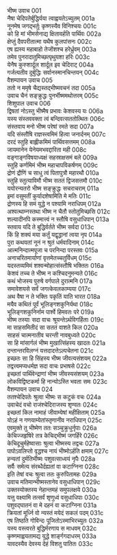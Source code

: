 भीष्म उवाच	001  
नैषा चेदिपतेर्बुद्धिर्यया त्वाह्वयतेऽच्युतम्	001a  
नूनमेष जगद्भर्तुः कृष्णस्यैव विनिश्चयः	001c  
को हि मां भीमसेनाद्य क्षितावर्हति पार्थिवः	002a  
क्षेप्तुं दैवपरीतात्मा यथैष कुलपांसनः	002c  
एष ह्यस्य महाबाहो तेजोंशश्च हरेर्ध्रुवम्	003a  
तमेव पुनरादातुमिच्छत्पृथुयशा हरिः	003c  
येनैष कुरुशार्दूल शार्दूल इव चेदिराट्	004a  
गर्जत्यतीव दुर्बुद्धिः सर्वानस्मानचिन्तयन्	004c  
वैशम्पायन उवाच	005  
ततो न ममृषे चैद्यस्तद्भीष्मवचनं तदा	005a  
उवाच चैनं सङ्क्रुद्धः पुनर्भीष्ममथोत्तरम्	005c  
शिशुपाल उवाच	006  
द्विषतां नोऽस्तु भीष्मैष प्रभावः केशवस्य यः	006a  
यस्य संस्तववक्ता त्वं बन्दिवत्सततोत्थितः	006c  
संस्तवाय मनो भीष्म परेषां रमते सदा	007a  
यदि संस्तौषि राज्ञस्त्वमिमं हित्वा जनार्दनम्	007c  
दरदं स्तुहि बाह्लीकमिमं पार्थिवसत्तमम्	008a  
जायमानेन येनेयमभवद्दारिता मही	008c  
वङ्गाङ्गविषयाध्यक्षं सहस्राक्षसमं बले	009a  
स्तुहि कर्णमिमं भीष्म महाचापविकर्षणम्	009c  
द्रोणं द्रौणिं च साधु त्वं पितापुत्रौ महारथौ	010a  
स्तुहि स्तुत्याविमौ भीष्म सततं द्विजसत्तमौ	010c  
ययोरन्यतरो भीष्म सङ्क्रुद्धः सचराचराम्	011a  
इमां वसुमतीं कुर्यादशेषामिति मे मतिः	011c  
द्रोणस्य हि समं युद्धे न पश्यामि नराधिपम्	012a  
अश्वत्थाम्नस्तथा भीष्म न चैतौ स्तोतुमिच्छसि	012c  
शल्यादीनपि कस्मात्त्वं न स्तौषि वसुधाधिपान्	013a  
स्तवाय यदि ते बुद्धिर्वर्तते भीष्म सर्वदा	013c  
किं हि शक्यं मया कर्तुं यद्वृद्धानां त्वया नृप	014a  
पुरा कथयतां नूनं न श्रुतं धर्मवादिनाम्	014c  
आत्मनिन्दात्मपूजा च परनिन्दा परस्तवः	015a  
अनाचरितमार्याणां वृत्तमेतच्चतुर्विधम्	015c  
यदस्तव्यमिमं शश्वन्मोहात्संस्तौषि भक्तितः	016a  
केशवं तच्च ते भीष्म न कश्चिदनुमन्यते	016c  
कथं भोजस्य पुरुषे वर्गपाले दुरात्मनि	017a  
समावेशयसे सर्वं जगत्केवलकाम्यया	017c  
अथ वैषा न ते भक्तिः पकृतिं याति भारत	018a  
मयैव कथितं पूर्वं भूलिङ्गशकुनिर्यथा	018c  
भूलिङ्गशकुनिर्नाम पार्श्वे हिमवतः परे	019a  
भीष्म तस्याः सदा वाचः श्रूयन्तेऽर्थविगर्हिताः	019c  
मा साहसमितीदं सा सततं वाशते किल	020a  
साहसं चात्मनातीव चरन्ती नावबुध्यते	020c  
सा हि मांसार्गलं भीष्म मुखात्सिंहस्य खादतः	021a  
दन्तान्तरविलग्नं यत्तदादत्तेऽल्पचेतना	021c  
इच्छतः सा हि सिंहस्य भीष्म जीवत्यसंशयम्	022a  
तद्वत्त्वमप्यधर्मज्ञ सदा वाचः प्रभाषसे	022c  
इच्छतां पार्थिवेन्द्राणां भीष्म जीवस्यसंशयम्	023a  
लोकविद्विष्टकर्मा हि नान्योऽस्ति भवता समः	023c  
वैशम्पायन उवाच	024  
ततश्चेदिपतेः श्रुत्वा भीष्मः स कटुकं वचः	024a  
उवाचेदं वचो राजंश्चेदिराजस्य शृण्वतः	024c  
इच्छतां किल नामाहं जीवाम्येषां महीक्षिताम्	025a  
योऽहं न गणयाम्येतांस्तृणानीव नराधिपान्	025c  
एवमुक्ते तु भीष्मेण ततः सञ्चुक्रुधुर्नृपाः	026a  
केचिज्जहृषिरे तत्र केचिद्भीष्मं जगर्हिरे	026c  
केचिदूचुर्महेष्वासाः श्रुत्वा भीष्मस्य तद्वचः	027a  
पापोऽवलिप्तो वृद्धश्च नायं भीष्मोऽर्हति क्षमाम्	027c  
हन्यतां दुर्मतिर्भीष्मः पशुवत्साध्वयं नृपैः	028a  
सर्वैः समेत्य संरब्धैर्दह्यतां वा कटाग्निना	028c  
इति तेषां वचः श्रुत्वा ततः कुरुपितामहः	029a  
उवाच मतिमान्भीष्मस्तानेव वसुधाधिपान्	029c  
उक्तस्योक्तस्य नेहान्तमहं समुपलक्षये	030a  
यत्तु वक्ष्यामि तत्सर्वं शृणुध्वं वसुधाधिपाः	030c  
पशुवद्घातनं वा मे दहनं वा कटाग्निना	031a  
क्रियतां मूर्ध्नि वो न्यस्तं मयेदं सकलं पदम्	031c  
एष तिष्ठति गोविन्दः पूजितोऽस्माभिरच्युतः	032a  
यस्य वस्त्वरते बुद्धिर्मरणाय स माधवम्	032c  
कृष्णमाह्वयतामद्य युद्धे शार्ङ्गगदाधरम्	033a  
यावदस्यैव देवस्य देहं विशतु पातितः	033c  
